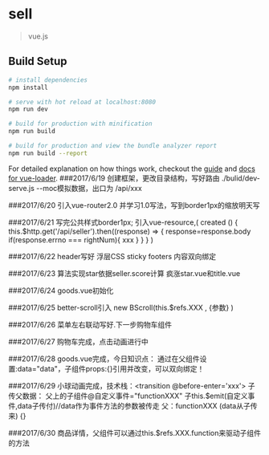 # sell

> vue.js

## Build Setup

``` bash
# install dependencies
npm install

# serve with hot reload at localhost:8080
npm run dev

# build for production with minification
npm run build

# build for production and view the bundle analyzer report
npm run build --report
```

For detailed explanation on how things work, checkout the [guide](http://vuejs-templates.github.io/webpack/) and [docs for vue-loader](http://vuejs.github.io/vue-loader).
###2017/6/19
创建框架，更改目录结构，写好路由
./bulid/dev-serve.js --moc模拟数据，出口为 /api/xxx

###2017/6/20
引入vue-router2.0 并学习1.0写法，写到border1px的缩放明天写

###2017/6/21
写完公共样式border1px;
引入vue-resource,(
  created () {
    this.$http.get('/api/seller').then((response) => {
      response=response.body
      if(response.errno === rightNum){
        xxx
      }
    }
  }
)

###2017/6/22
header写好 浮层CSS sticky footers 内容双向绑定

###2017/6/23
算法实现star依据seller.score计算
疯涨star.vue和title.vue

###2017/6/24
goods.vue初始化

###2017/6/25
better-scroll引入
new BScroll(this.$refs.XXX , {参数} )

###2017/6/26
菜单左右联动写好.下一步购物车组件

###2017/6/27
购物车完成，点击动画进行中

###2017/6/28
goods.vue完成，今日知识点：
通过在父组件设置:data="data"，子组件props:{}引用并改变，可以双向绑定！

###2017/6/29
小球动画完成，技术栈：<transition @before-enter='xxx'>
子传父数据： 父上的子组件@自定义事件="functionXXX"
             子this.$emit(自定义事件,data子传付)//data作为事件方法的参数被传走
             父：functionXXX (data从子传来) {}

###2017/6/30
商品详情，父组件可以通过this.$refs.XXX.function来驱动子组件的方法
